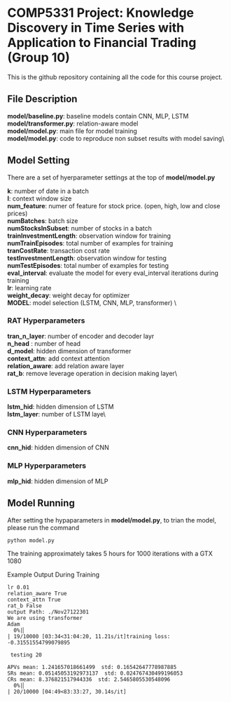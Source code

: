 # COMP5331 Project: Knowledge Discovery in Time Series with Application to Financial Trading (Group 10)

This is the github repository containing all the code for this course project.

## File Description
**model/baseline.py**: baseline models contain CNN, MLP, LSTM \
**model/transformer.py**: relation-aware model \
**model/model.py**: main file for model training\
**model/model.py**: code to reproduce non subset results with model saving\


## Model Setting
There are a set of hyerparameter settings at the top of **model/model.py**

**k**: number of date in a batch  \
**l**: context window size\
**num_feature**: numer of feature for stock price. (open, high, low and close prices)\
**numBatches**: batch size\
**numStocksInSubset**: number of stocks in a batch \
**trainInvestmentLength**: observation window for training\
**numTrainEpisodes**: total number of examples for training\
**tranCostRate**: transaction cost rate\
**testInvestmentLength**: observation window for testing\
**numTestEpisodes**: total number of examples for testing\
**eval_interval**: evaluate the model for every eval_interval iterations during training\
**lr**: learning rate\
**weight_decay**: weight decay for optimizer\
**MODEL**: model selection (LSTM, CNN, MLP, transformer) \
### RAT Hyperparameters
**tran_n_layer**: number of encoder and decoder layr\
**n_head** : number of head \
**d_model**: hidden dimension of transformer\
**context_attn**: add context attention\
**relation_aware**: add relation aware layer\
**rat_b**: remove leverage operation in decision making layer\


### LSTM Hyperparameters
**lstm_hid**: hidden dimension of LSTM\
**lstm_layer**: number of LSTM laye\

### CNN Hyperparameters
**cnn_hid**: hidden dimension of CNN

### MLP Hyperparameters
**mlp_hid**: hidden dimension of MLP


## Model Running
After setting the hypaparameters in **model/model.py**, to trian the model, please run the command
```
python model.py
```
The training approximately takes 5 hours for 1000 iterations with a GTX 1080  

Example Output During Training

```
lr 0.01
relation_aware True
context_attn True
rat_b False
output Path: ./Nov27122301
We are using transformer
Adam
  0%|▏                                                                                                                          | 19/10000 [03:34<31:04:20, 11.21s/it]training loss: -0.31551554799079895

 testing 20

APVs mean: 1.241657018661499  std: 0.16542647778987885
SRs mean: 0.05145053192973137  std: 0.024767430499196053
CRs mean: 8.376821517944336  std: 2.5465805530548096
  0%|▏                                                                                                                          | 20/10000 [04:49<83:33:27, 30.14s/it]
```
